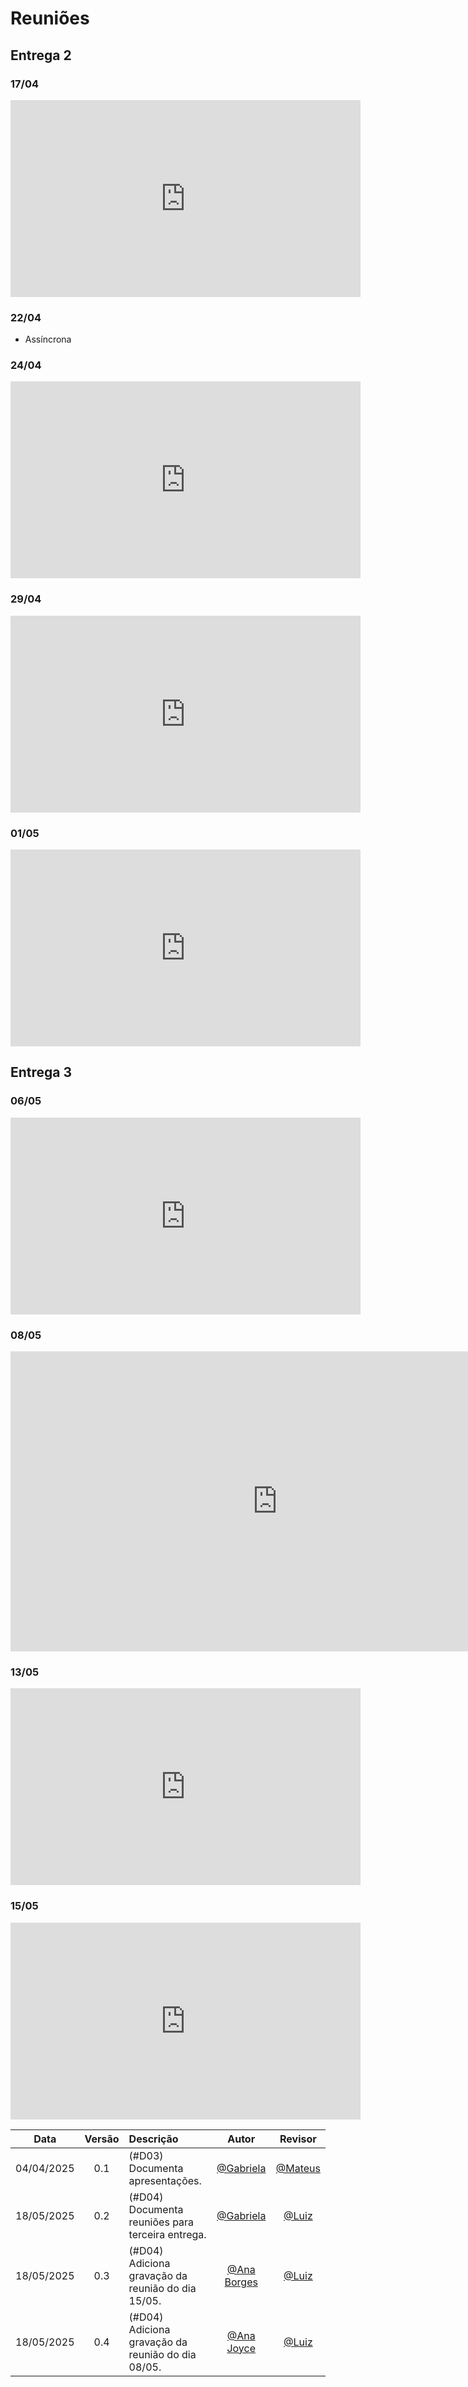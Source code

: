 # Reuniões

## Entrega 2

### 17/04
<iframe width="560" height="315" src="https://www.youtube.com/embed/f0HjBOnkQe4?si=7mvzmKTJpsMPxHRE" title="YouTube video player" frameborder="0" allow="accelerometer; autoplay; clipboard-write; encrypted-media; gyroscope; picture-in-picture; web-share" referrerpolicy="strict-origin-when-cross-origin" allowfullscreen></iframe>

### 22/04
- Assíncrona

### 24/04
<iframe width="560" height="315" src="https://www.youtube.com/embed/gKxDyhvvin0?si=IrsGpIuvqzdlPCTv" title="YouTube video player" frameborder="0" allow="accelerometer; autoplay; clipboard-write; encrypted-media; gyroscope; picture-in-picture; web-share" referrerpolicy="strict-origin-when-cross-origin" allowfullscreen></iframe>

### 29/04
<iframe width="560" height="315" src="https://www.youtube.com/embed/kuoFhgc03tw?si=PkUf0SncnwfQucYk" title="YouTube video player" frameborder="0" allow="accelerometer; autoplay; clipboard-write; encrypted-media; gyroscope; picture-in-picture; web-share" referrerpolicy="strict-origin-when-cross-origin" allowfullscreen></iframe>

### 01/05
<iframe width="560" height="315" src="https://www.youtube.com/embed/lia0PyBMV7I?si=uAlVJ78vjWfofQWy" title="YouTube video player" frameborder="0" allow="accelerometer; autoplay; clipboard-write; encrypted-media; gyroscope; picture-in-picture; web-share" referrerpolicy="strict-origin-when-cross-origin" allowfullscreen></iframe>

## Entrega 3

### 06/05
<iframe width="560" height="315" src="https://www.youtube.com/embed/8BGhuQgSNxU?si=r-esyL8QJOt5bOHh" title="YouTube video player" frameborder="0" allow="accelerometer; autoplay; clipboard-write; encrypted-media; gyroscope; picture-in-picture; web-share" referrerpolicy="strict-origin-when-cross-origin" allowfullscreen></iframe>

### 08/05
<iframe width="853" height="480" src="https://www.youtube.com/embed/fm60Om131hs" title="Reunião 08/05" frameborder="0" allow="accelerometer; autoplay; clipboard-write; encrypted-media; gyroscope; picture-in-picture; web-share" referrerpolicy="strict-origin-when-cross-origin" allowfullscreen></iframe>

### 13/05
<iframe width="560" height="315" src="https://www.youtube.com/embed/UTKjWOax9Kc?si=xsRCsVlrqV-tbZLc" title="YouTube video player" frameborder="0" allow="accelerometer; autoplay; clipboard-write; encrypted-media; gyroscope; picture-in-picture; web-share" referrerpolicy="strict-origin-when-cross-origin" allowfullscreen></iframe>

### 15/05
<iframe width="560" height="315" src="https://www.youtube.com/embed/JYpCFBJR24M?si=wlcQdFe5NUrPb7oM" title="YouTube video player" frameborder="0" allow="accelerometer; autoplay; clipboard-write; encrypted-media; gyroscope; picture-in-picture; web-share" referrerpolicy="strict-origin-when-cross-origin" allowfullscreen></iframe>


| Data       | Versão | Descrição                                 | Autor                                      | Revisor                                     |
| :--------: | :----: | :---------------------------------------- | :----------------------------------------: | :----------------------------------------: |
| 04/04/2025 |  0.1   | (#D03) Documenta apresentações. | [@Gabriela](https://github.com/gaubiela)   | [@Mateus](https://github.com/MVConsorte)|
| 18/05/2025 |  0.2   | (#D04) Documenta reuniões para terceira entrega. | [@Gabriela](https://github.com/gaubiela)   | [@Luiz](https://github.com/luizfaria1989)|
| 18/05/2025 |  0.3   | (#D04) Adiciona gravação da reunião do dia 15/05. | [@Ana Borges](https://github.com/anabborges)   | [@Luiz](https://github.com/luizfaria1989)|
| 18/05/2025 |  0.4   | (#D04) Adiciona gravação da reunião do dia 08/05. | [@Ana Joyce](https://github.com/anabborges)   | [@Luiz](https://github.com/luizfaria1989)|
